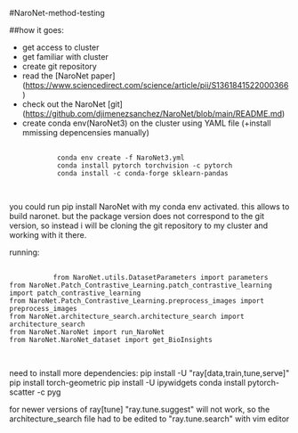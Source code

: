 #NaroNet-method-testing

##how it goes: 
- get access to cluster
- get familiar with cluster
- create git repository 
- read the [NaroNet paper] (https://www.sciencedirect.com/science/article/pii/S1361841522000366) 
- check out the NaroNet [git] (https://github.com/djimenezsanchez/NaroNet/blob/main/README.md)
- create conda env(NaroNet3) on the cluster using YAML file (+install mmissing depencensies manually)


<div class="highlight">
    <pre tabindex="0" class="chroma">
        <code class="language-fallback" data-lang="fallback">
            conda env create -f NaroNet3.yml 
            conda install pytorch torchvision -c pytorch
            conda install -c conda-forge sklearn-pandas
        </code>
    </pre>
</div>



you could run pip install NaroNet with my conda env activated. this allows to build naronet. but the package version does not correspond to the git version, so instead i will be cloning the git repository to my cluster and working with it there. 


running: 
<div class="highlight">
    <pre tabindex="0" class="chroma">
        <code class="language-fallback" data-lang="fallback">
           from NaroNet.utils.DatasetParameters import parameters
from NaroNet.Patch_Contrastive_Learning.patch_contrastive_learning import patch_contrastive_learning
from NaroNet.Patch_Contrastive_Learning.preprocess_images import preprocess_images
from NaroNet.architecture_search.architecture_search import architecture_search
from NaroNet.NaroNet import run_NaroNet
from NaroNet.NaroNet_dataset import get_BioInsights
        </code>
    </pre>
</div>

need to install more dependencies: 
pip install -U "ray[data,train,tune,serve]"
pip install torch-geometric
pip install -U ipywidgets
conda install pytorch-scatter -c pyg

for newer versions of ray[tune] "ray.tune.suggest" will not work, so the architecture_search file had to be edited to "ray.tune.search" with vim editor 




